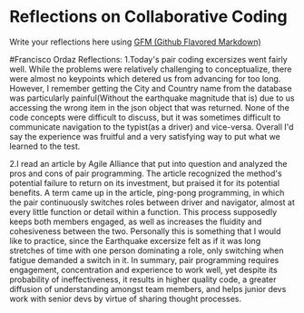 # Reflections on Collaborative Coding

Write your reflections here using [GFM (Github Flavored Markdown)](https://github.github.com/gfm/)

#Francisco Ordaz Reflections: 
1.Today's pair coding excersizes went fairly well. While the problems were relatively challenging to conceptualize,
there were almost no keypoints which detered us from advancing for too long. However, I remember getting the 
City and Country name from the database was particularly painful(Without the earthquake magnitude that is) due
to us accessing the wrong item in the json object that was returned. None of the code concepts were difficult to 
discuss, but it was sometimes difficult to communicate navigation to the typist(as a driver) and vice-versa. Overall
I'd say the experience was fruitful and a very satisfying way to put what we learned to the test.

2.I read an article by Agile Alliance that put into question and analyzed the pros and cons of pair programming. The 
article recognized the method's potential failure to return on its investment, but praised it for its potential 
benefits. A term came up in the article, ping-pong programming, in which the pair continuously switches roles 
between driver and navigator, almost at every little function or detail within a function. This process supposedly
keeps both members engaged, as well as increases the fluidity and cohesiveness between the two. Personally this is 
something that I would like to practice, since the Earthquake excersize felt as if it was long stretches of time
with one person dominating a role, only switching when fatigue demanded a switch in it. In summary, pair programming
requires engagement, concentration and experience to work well, yet despite its probability of ineffectiveness,
it results in higher quality code, a greater diffusion of understanding amongst team members,
and helps junior devs work with senior devs by virtue of sharing thought processes. 
